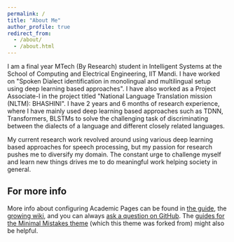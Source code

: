 ```yaml
---
permalink: /
title: "About Me"
author_profile: true
redirect_from: 
  - /about/
  - /about.html
---
```


I am a final year MTech (By Research) student in Intelligent Systems at the School of Computing and Electrical Engineering, IIT Mandi. I have worked on "Spoken Dialect identification in monolingual and multilingual setup using deep learning based approaches". I have also worked as a Project Associate-I in the project titled "National Language Translation mission (NLTM): BHASHINI". I have 2 years and 6 months of research experience, where I have mainly used deep learning based approaches such as TDNN, Transformers, BLSTMs to solve the challenging task of discriminating between the dialects of a language and different closely related languages.


My current research work revolved around using various deep learning based approaches for speech processing, but my passion for research pushes me to diversify my domain. The constant urge to challenge myself and learn new things drives me to do meaningful work helping society in general.


For more info
------
More info about configuring Academic Pages can be found in [the guide](https://academicpages.github.io/markdown/), the [growing wiki](https://github.com/academicpages/academicpages.github.io/wiki), and you can always [ask a question on GitHub](https://github.com/academicpages/academicpages.github.io/discussions). The [guides for the Minimal Mistakes theme](https://mmistakes.github.io/minimal-mistakes/docs/configuration/) (which this theme was forked from) might also be helpful.
